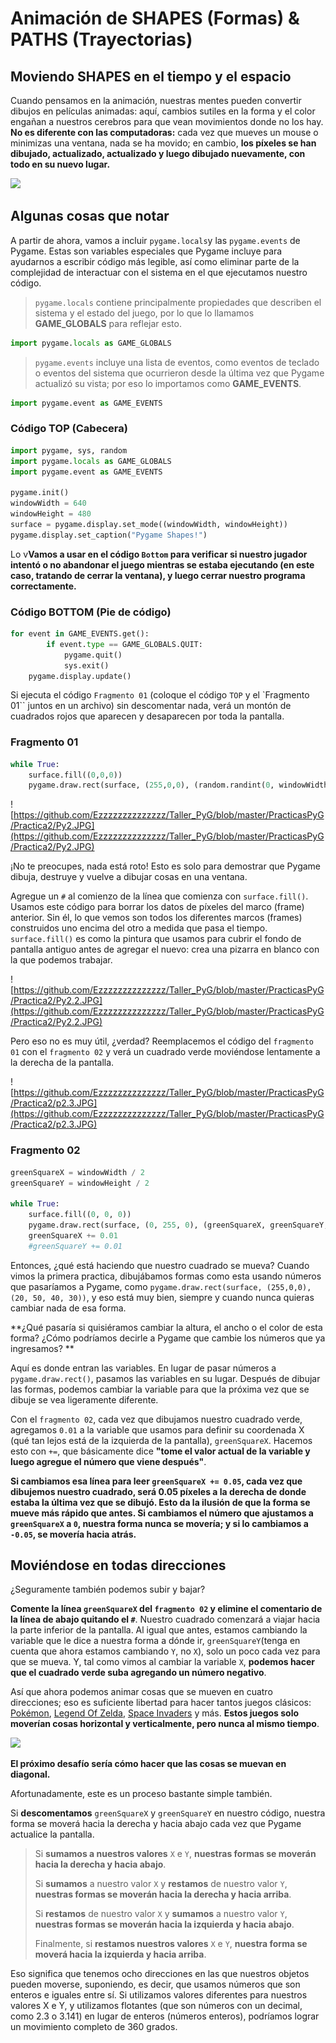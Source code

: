 # Animación de SHAPES (Formas) & PATHS (Trayectorias)

## Moviendo SHAPES en el tiempo y el espacio

Cuando pensamos en la animación, nuestras mentes pueden convertir dibujos en películas animadas: aquí, cambios sutiles en la forma y el color engañan a nuestros cerebros para que vean movimientos donde no los hay. 
**No es diferente con las computadoras:** cada vez que mueves un mouse o minimizas una ventana, nada se ha movido; en cambio, **los píxeles se han dibujado, actualizado, actualizado y luego dibujado nuevamente, con todo en su nuevo lugar.**

![](https://media.giphy.com/media/YTEAn0boXGmY0/giphy.gif)

## Algunas cosas que notar
A partir de ahora, vamos a incluir `pygame.locals`y las `pygame.events` de Pygame. 
Estas son variables especiales que Pygame incluye para ayudarnos a escribir código más legible, así como eliminar parte de la complejidad de interactuar con el sistema en el que ejecutamos nuestro código.

>`pygame.locals` contiene principalmente propiedades que describen el sistema y el estado del juego, por lo que lo llamamos **GAME_GLOBALS** para reflejar esto.
```python
import pygame.locals as GAME_GLOBALS
```
> 
>`pygame.events` incluye una lista de eventos, como eventos de teclado o eventos del sistema que ocurrieron desde la última vez que Pygame actualizó su vista; por eso lo importamos como **GAME_EVENTS**.
```python
import pygame.event as GAME_EVENTS
```

### Código TOP (Cabecera)
```python
import pygame, sys, random
import pygame.locals as GAME_GLOBALS
import pygame.event as GAME_EVENTS

pygame.init()
windowWidth = 640
windowHeight = 480
surface = pygame.display.set_mode((windowWidth, windowHeight))
pygame.display.set_caption("Pygame Shapes!")
```
Lo v**Vamos a usar en el código `Bottom` para verificar si nuestro jugador intentó o no abandonar el juego mientras se estaba ejecutando (en este caso, tratando de cerrar la ventana), y luego cerrar nuestro programa correctamente.**

### Código BOTTOM (Pie de código)
```python
for event in GAME_EVENTS.get():
        if event.type == GAME_GLOBALS.QUIT:
            pygame.quit()
            sys.exit()
    pygame.display.update()
```
Si ejecuta el código `Fragmento 01` (coloque el código `TOP` y el `Fragmento 01``  juntos en un archivo)  sin descomentar nada, verá un montón de cuadrados rojos que aparecen y desaparecen por toda la pantalla.

### Fragmento 01
```python
while True:
    surface.fill((0,0,0))
    pygame.draw.rect(surface, (255,0,0), (random.randint(0, windowWidth), random.randint(0, windowHeight), 10, 10))
```

![https://github.com/Ezzzzzzzzzzzzzz/Taller_PyG/blob/master/PracticasPyG/Practica2/Py2.JPG](https://github.com/Ezzzzzzzzzzzzzz/Taller_PyG/blob/master/PracticasPyG/Practica2/Py2.JPG)

¡No te preocupes, nada está roto! Esto es solo para demostrar que Pygame dibuja, destruye y vuelve a dibujar cosas en una ventana. 

Agregue un `#` al comienzo de la línea que comienza con `surface.fill()`. Usamos este código para borrar los datos de píxeles del marco (frame) anterior. Sin él, lo que vemos son todos los diferentes marcos (frames) construidos uno encima del otro a medida que pasa el tiempo. `surface.fill()` es como la pintura que usamos para cubrir el fondo de pantalla antiguo antes de agregar el nuevo: crea una pizarra en blanco con la que podemos trabajar.

![https://github.com/Ezzzzzzzzzzzzzz/Taller_PyG/blob/master/PracticasPyG/Practica2/Py2.2.JPG](https://github.com/Ezzzzzzzzzzzzzz/Taller_PyG/blob/master/PracticasPyG/Practica2/Py2.2.JPG)

Pero eso no es muy útil, ¿verdad? Reemplacemos el código del `fragmento 01` con el `fragmento 02` y verá un cuadrado verde moviéndose lentamente a la derecha de la pantalla.

![https://github.com/Ezzzzzzzzzzzzzz/Taller_PyG/blob/master/PracticasPyG/Practica2/p2.3.JPG](https://github.com/Ezzzzzzzzzzzzzz/Taller_PyG/blob/master/PracticasPyG/Practica2/p2.3.JPG)

### Fragmento 02
```python
greenSquareX = windowWidth / 2
greenSquareY = windowHeight / 2

while True:
    surface.fill((0, 0, 0))
    pygame.draw.rect(surface, (0, 255, 0), (greenSquareX, greenSquareY, 10, 10))
    greenSquareX += 0.01
    #greenSquareY += 0.01
```
Entonces, ¿qué está haciendo que nuestro cuadrado se mueva? Cuando vimos la primera practica, dibujábamos formas como esta usando números que pasaríamos a Pygame, como `pygame.draw.rect(surface, (255,0,0), (20, 50, 40, 30))`, y eso está muy bien, siempre y cuando nunca quieras cambiar nada de esa forma.

**¿Qué pasaría si quisiéramos cambiar la altura, el ancho o el color de esta forma? ¿Cómo podríamos decirle a Pygame que cambie los números que ya ingresamos? ** 

Aquí es donde entran las variables. En lugar de pasar números a `pygame.draw.rect()`, pasamos las variables en su lugar. Después de dibujar las formas, podemos cambiar la variable para que la próxima vez que se dibuje se vea ligeramente diferente.

Con el `fragmento 02`, cada vez que dibujamos nuestro cuadrado verde, agregamos `0.01` a la variable que usamos para definir su coordenada X (qué tan lejos está de la izquierda de la pantalla), `greenSquareX`. Hacemos esto con `+=`, que básicamente dice **"tome el valor actual de la variable y luego agregue el número que viene después"**.

**Si cambiamos esa línea para leer `greenSquareX += 0.05`, cada vez que dibujemos nuestro cuadrado, será 0.05 píxeles a la derecha de donde estaba la última vez que se dibujó. Esto da la ilusión de que la forma se mueve más rápido que antes. Si cambiamos el número que ajustamos a `greenSquareX` a `0`, nuestra forma nunca se movería; y si lo cambiamos a `-0.05`, se movería hacia atrás.**

## Moviéndose en todas direcciones

¿Seguramente también podemos subir y bajar? 

**Comente la línea `greenSquareX` del `fragmento 02` y elimine el comentario de la línea de abajo quitando el `#`**. Nuestro cuadrado comenzará a viajar hacia la parte inferior de la pantalla. Al igual que antes, estamos cambiando la variable que le dice a nuestra forma a dónde ir, `greenSquareY`(tenga en cuenta que ahora estamos cambiando `Y`, no `X`), solo un poco cada vez para que se mueva. Y, tal como vimos al cambiar la variable `X`, **podemos hacer que el cuadrado verde suba agregando un número negativo**.

Así que ahora podemos animar cosas que se mueven en cuatro direcciones; eso es suficiente libertad para hacer tantos juegos clásicos: [Pokémon](https://www.youtube.com/watch?v=s_4zaj8EbFI), [Legend Of Zelda](https://www.zelda.com/), [Space Invaders](https://elgoog.im/space-invaders/) y más. **Estos juegos solo moverían cosas horizontal y verticalmente, pero nunca al mismo tiempo**. 

![](https://media.giphy.com/media/xyKxclKcUXfaM/giphy.gif)

**El próximo desafío sería cómo hacer que las cosas se muevan en diagonal.** 

Afortunadamente, este es un proceso bastante simple también.

 Si **descomentamos** `greenSquareX` y `greenSquareY` en nuestro código, nuestra forma se moverá hacia la derecha y hacia abajo cada vez que Pygame actualice la pantalla. 

>Si **sumamos a nuestros valores** `X` e `Y`, **nuestras formas se moverán hacia la derecha y hacia abajo**. 
>
>Si **sumamos** a nuestro valor `X` y **restamos** de nuestro valor `Y`, **nuestras formas se moverán hacia la derecha y hacia arriba**. 
>
>Si **restamos** de nuestro valor `X` y **sumamos** a nuestro valor `Y`, **nuestras formas se moverán hacia la izquierda y hacia abajo**. 
>
>Finalmente, si **restamos nuestros valores** `X` e `Y`, **nuestra forma se moverá hacia la izquierda y hacia arriba**. 

Eso significa que tenemos ocho direcciones en las que nuestros objetos pueden moverse, suponiendo, es decir, que usamos números que son enteros e iguales entre sí. Si utilizamos valores diferentes para nuestros valores X e Y, y utilizamos flotantes (que son números con un decimal, como 2.3 o 3.141) en lugar de enteros (números enteros), podríamos lograr un movimiento completo de 360 grados.
<!--stackedit_data:
eyJoaXN0b3J5IjpbLTEzNDYzMjIxMjMsMTA0NzgyMzIwNSwtNz
EwNDc2NDI0LDcyMDA5NzYwNSwyMDU5MjAzNDI3LC03NDU2NjY5
LDE5MjU1MTY4ODEsLTE5NjAwMTE2MjcsLTE5MzgyMDc1MTksMT
U2NjU5MzQ3LDEwMjU3NDYxNTksLTc1NDcyMDc0MSwtMTE1OTQz
OTk1NiwtMjI3MzM4MTQsLTI5NDU2MjQ2MCwtMjc0NDQyNjU3LD
E4MjgyNjc1ODYsMTkzNjMzMzUyOV19
-->
